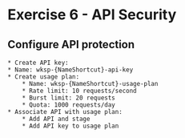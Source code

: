 # Exercise 6 - API Security

## Configure API protection
    * Create API key:
    * Name: wksp-{NameShortcut}-api-key
    * Create usage plan:
        * Name: wksp-{NameShortcut}-usage-plan
        * Rate limit: 10 requests/second
        * Burst limit: 20 requests
        * Quota: 1000 requests/day
    * Associate API with usage plan:
        * Add API and stage
        * Add API key to usage plan